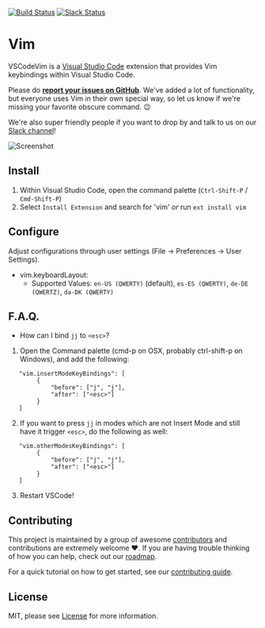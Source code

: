 [![Build Status](https://travis-ci.org/VSCodeVim/Vim.svg?branch=master)](https://travis-ci.org/VSCodeVim/Vim) [![Slack Status](https://vscodevim-slackin.azurewebsites.net/badge.svg)](https://vscodevim-slackin.azurewebsites.net)

# Vim

VSCodeVim is a [Visual Studio Code](https://code.visualstudio.com/) extension that provides Vim keybindings within Visual Studio Code.

Please do **[report your issues on GitHub](https://github.com/VSCodeVim/Vim/issues)**. We've added a lot of functionality, but everyone uses Vim in their own special way, so let us know if we're missing your favorite obscure command. :wink:

We're also super friendly people if you want to drop by and talk to us on our [Slack channel](https://vscodevim-slackin.azurewebsites.net)!

![Screenshot](images/screen.png)

## Install

1. Within Visual Studio Code, open the command palette (`Ctrl-Shift-P` / `Cmd-Shift-P`)
2. Select `Install Extension` and search for 'vim' *or* run `ext install vim`

## Configure

Adjust configurations through user settings (File -> Preferences -> User Settings).

* vim.keyboardLayout: 
    * Supported Values: `en-US (QWERTY)` (default), `es-ES (QWERTY)`, `de-DE (QWERTZ)`, `da-DK (QWERTY)`

## F.A.Q.

* How can I bind `jj` to `<esc>`?

1. Open the Command palette (cmd-p on OSX, probably ctrl-shift-p on Windows), and add the following:

```
   "vim.insertModeKeyBindings": [
        {
            "before": ["j", "j"],
            "after": ["<esc>"]
        }
   ]
```

2. If you want to press `jj` in modes which are not Insert Mode and still have it trigger `<esc>`, do the following as well:

```
   "vim.otherModesKeyBindings": [
        {
            "before": ["j", "j"],
            "after": ["<esc>"]
        }
   ]
```

3. Restart VSCode!

## Contributing

This project is maintained by a group of awesome [contributors](https://github.com/VSCodeVim/Vim/graphs/contributors) and contributions are extremely welcome :heart:. If you are having trouble thinking of how you can help, check out our [roadmap](ROADMAP).

For a quick tutorial on how to get started, see our [contributing guide](/.github/CONTRIBUTING.md).

## License

MIT, please see [License](LICENSE) for more information.
